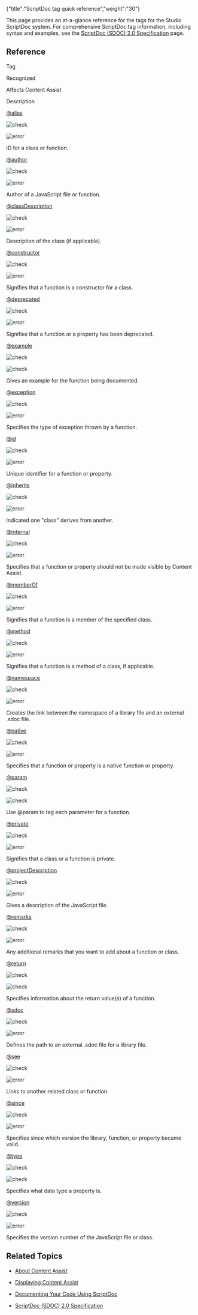 {"title":"ScriptDoc tag quick reference","weight":"30"} 

This page provides an at-a-glance reference for the tags for the Studio ScriptDoc system. For comprehensive ScriptDoc tag information, including syntax and examples, see the [ScriptDoc (SDOC) 2.0 Specification](/docs/appc/Axway_Appcelerator_Studio/Axway_Appcelerator_Studio_Guide/SDK/Specifications/ScriptDoc_(SDOC)_2.0_Specification/) page.

## Reference

Tag

Recognized

Affects Content Assist

Description

[@alias](/docs/appc/Axway_Appcelerator_Studio/Axway_Appcelerator_Studio_Guide/SDK/Specifications/ScriptDoc_(SDOC)_2.0_Specification/#alias)

![check](/Images/appc/download/attachments/30083087/check.png)

![error](/Images/appc/download/attachments/30083087/error.png)

ID for a class or function.

[@author](/docs/appc/Axway_Appcelerator_Studio/Axway_Appcelerator_Studio_Guide/SDK/Specifications/ScriptDoc_(SDOC)_2.0_Specification/#author)

![check](/Images/appc/download/attachments/30083087/check.png)

![error](/Images/appc/download/attachments/30083087/error.png)

Author of a JavaScript file or function.

[@classDescription](/docs/appc/Axway_Appcelerator_Studio/Axway_Appcelerator_Studio_Guide/SDK/Specifications/ScriptDoc_(SDOC)_2.0_Specification/#classDescription)

![check](/Images/appc/download/attachments/30083087/check.png)

![error](/Images/appc/download/attachments/30083087/error.png)

Description of the class (if applicable).

[@constructor](/docs/appc/Axway_Appcelerator_Studio/Axway_Appcelerator_Studio_Guide/SDK/Specifications/ScriptDoc_(SDOC)_2.0_Specification/#constructor)

![check](/Images/appc/download/attachments/30083087/check.png)

![error](/Images/appc/download/attachments/30083087/error.png)

Signifies that a function is a constructor for a class.

[@deprecated](/docs/appc/Axway_Appcelerator_Studio/Axway_Appcelerator_Studio_Guide/SDK/Specifications/ScriptDoc_(SDOC)_2.0_Specification/#deprecated)

![check](/Images/appc/download/attachments/30083087/check.png)

![error](/Images/appc/download/attachments/30083087/error.png)

Signifies that a function or a property has been deprecated.

[@example](/docs/appc/Axway_Appcelerator_Studio/Axway_Appcelerator_Studio_Guide/SDK/Specifications/ScriptDoc_(SDOC)_2.0_Specification/#example)

![check](/Images/appc/download/attachments/30083087/check.png)

![check](/Images/appc/download/attachments/30083087/check.png)

Gives an example for the function being documented.

[@exception](/docs/appc/Axway_Appcelerator_Studio/Axway_Appcelerator_Studio_Guide/SDK/Specifications/ScriptDoc_(SDOC)_2.0_Specification/#exception)

![check](/Images/appc/download/attachments/30083087/check.png)

![error](/Images/appc/download/attachments/30083087/error.png)

Specifies the type of exception thrown by a function.

[@id](/docs/appc/Axway_Appcelerator_Studio/Axway_Appcelerator_Studio_Guide/SDK/Specifications/ScriptDoc_(SDOC)_2.0_Specification/#id)

![check](/Images/appc/download/attachments/30083087/check.png)

![error](/Images/appc/download/attachments/30083087/error.png)

Unique identifier for a function or property.

[@inherits](/docs/appc/Axway_Appcelerator_Studio/Axway_Appcelerator_Studio_Guide/SDK/Specifications/ScriptDoc_(SDOC)_2.0_Specification/#inherits)

![check](/Images/appc/download/attachments/30083087/check.png)

![error](/Images/appc/download/attachments/30083087/error.png)

Indicated one "class" derives from another.

[@internal](/docs/appc/Axway_Appcelerator_Studio/Axway_Appcelerator_Studio_Guide/SDK/Specifications/ScriptDoc_(SDOC)_2.0_Specification/#internal)

![check](/Images/appc/download/attachments/30083087/check.png)

![error](/Images/appc/download/attachments/30083087/error.png)

Specifies that a function or property should not be made visible by Content Assist.

[@memberOf](/docs/appc/Axway_Appcelerator_Studio/Axway_Appcelerator_Studio_Guide/SDK/Specifications/ScriptDoc_(SDOC)_2.0_Specification/#memberOf)

![check](/Images/appc/download/attachments/30083087/check.png)

![error](/Images/appc/download/attachments/30083087/error.png)

Signifies that a function is a member of the specified class.

[@method](/docs/appc/Axway_Appcelerator_Studio/Axway_Appcelerator_Studio_Guide/SDK/Specifications/ScriptDoc_(SDOC)_2.0_Specification/#method)

![check](/Images/appc/download/attachments/30083087/check.png)

![error](/Images/appc/download/attachments/30083087/error.png)

Signifies that a function is a method of a class, if applicable.

[@namespace](/docs/appc/Axway_Appcelerator_Studio/Axway_Appcelerator_Studio_Guide/SDK/Specifications/ScriptDoc_(SDOC)_2.0_Specification/#namespace)

![check](/Images/appc/download/attachments/30083087/check.png)

![error](/Images/appc/download/attachments/30083087/error.png)

Creates the link between the namespace of a library file and an external .sdoc file.

[@native](/docs/appc/Axway_Appcelerator_Studio/Axway_Appcelerator_Studio_Guide/SDK/Specifications/ScriptDoc_(SDOC)_2.0_Specification/#native)

![check](/Images/appc/download/attachments/30083087/check.png)

![error](/Images/appc/download/attachments/30083087/error.png)

Specifies that a function or property is a native function or property.</td>

[@param](/docs/appc/Axway_Appcelerator_Studio/Axway_Appcelerator_Studio_Guide/SDK/Specifications/ScriptDoc_(SDOC)_2.0_Specification/#param)

![check](/Images/appc/download/attachments/30083087/check.png)

![check](/Images/appc/download/attachments/30083087/check.png)

Use @param to tag each parameter for a function.

[@private](/docs/appc/Axway_Appcelerator_Studio/Axway_Appcelerator_Studio_Guide/SDK/Specifications/ScriptDoc_(SDOC)_2.0_Specification/#private)

![check](/Images/appc/download/attachments/30083087/check.png)

![error](/Images/appc/download/attachments/30083087/error.png)

Signifies that a class or a function is private.

[@projectDescription](/docs/appc/Axway_Appcelerator_Studio/Axway_Appcelerator_Studio_Guide/SDK/Specifications/ScriptDoc_(SDOC)_2.0_Specification/#projectDescription)

![check](/Images/appc/download/attachments/30083087/check.png)

![error](/Images/appc/download/attachments/30083087/error.png)

Gives a description of the JavaScript file.

[@remarks](/docs/appc/Axway_Appcelerator_Studio/Axway_Appcelerator_Studio_Guide/SDK/Specifications/ScriptDoc_(SDOC)_2.0_Specification/#remarks)

![check](/Images/appc/download/attachments/30083087/check.png)

![error](/Images/appc/download/attachments/30083087/error.png)

Any additional remarks that you want to add about a function or class.

[@return](/docs/appc/Axway_Appcelerator_Studio/Axway_Appcelerator_Studio_Guide/SDK/Specifications/ScriptDoc_(SDOC)_2.0_Specification/#return)

![check](/Images/appc/download/attachments/30083087/check.png)

![check](/Images/appc/download/attachments/30083087/check.png)

Specifies information about the return value(s) of a function.

[@sdoc](/docs/appc/Axway_Appcelerator_Studio/Axway_Appcelerator_Studio_Guide/SDK/Specifications/ScriptDoc_(SDOC)_2.0_Specification/#sdoc)

![check](/Images/appc/download/attachments/30083087/check.png)

![error](/Images/appc/download/attachments/30083087/error.png)

Defines the path to an external .sdoc file for a library file.

[@see](/docs/appc/Axway_Appcelerator_Studio/Axway_Appcelerator_Studio_Guide/SDK/Specifications/ScriptDoc_(SDOC)_2.0_Specification/#see)

![check](/Images/appc/download/attachments/30083087/check.png)

![error](/Images/appc/download/attachments/30083087/error.png)

Links to another related class or function.

[@since](/docs/appc/Axway_Appcelerator_Studio/Axway_Appcelerator_Studio_Guide/SDK/Specifications/ScriptDoc_(SDOC)_2.0_Specification/#since)

![check](/Images/appc/download/attachments/30083087/check.png)

![error](/Images/appc/download/attachments/30083087/error.png)

Specifies since which version the library, function, or property became valid.

[@type](/docs/appc/Axway_Appcelerator_Studio/Axway_Appcelerator_Studio_Guide/SDK/Specifications/ScriptDoc_(SDOC)_2.0_Specification/#type)

![check](/Images/appc/download/attachments/30083087/check.png)

![check](/Images/appc/download/attachments/30083087/check.png)

Specifies what data type a property is.

[@version](/docs/appc/Axway_Appcelerator_Studio/Axway_Appcelerator_Studio_Guide/SDK/Specifications/ScriptDoc_(SDOC)_2.0_Specification/#version)

![check](/Images/appc/download/attachments/30083087/check.png)

![error](/Images/appc/download/attachments/30083087/error.png)

Specifies the version number of the JavaScript file or class.

## Related Topics

*   [About Content Assist](/docs/appc/Axway_Appcelerator_Studio/Axway_Appcelerator_Studio_Guide/Basic_Concepts/Content_Assist/About_Content_Assist/)
    
*   [Displaying Content Assist](/docs/appc/Axway_Appcelerator_Studio/Axway_Appcelerator_Studio_Guide/Basic_Concepts/Content_Assist/Displaying_Content_Assist/)
    
*   [Documenting Your Code Using ScriptDoc](/docs/appc/Axway_Appcelerator_Studio/Axway_Appcelerator_Studio_Guide/Web_Development/JavaScript_Development/Documenting_Code/Documenting_Your_Code_Using_ScriptDoc/)
    
*   [ScriptDoc (SDOC) 2.0 Specification](/docs/appc/Axway_Appcelerator_Studio/Axway_Appcelerator_Studio_Guide/SDK/Specifications/ScriptDoc_(SDOC)_2.0_Specification/)